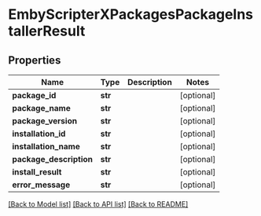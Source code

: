 # EmbyScripterXPackagesPackageInstallerResult

## Properties
Name | Type | Description | Notes
------------ | ------------- | ------------- | -------------
**package_id** | **str** |  | [optional] 
**package_name** | **str** |  | [optional] 
**package_version** | **str** |  | [optional] 
**installation_id** | **str** |  | [optional] 
**installation_name** | **str** |  | [optional] 
**package_description** | **str** |  | [optional] 
**install_result** | **str** |  | [optional] 
**error_message** | **str** |  | [optional] 

[[Back to Model list]](../README.md#documentation-for-models) [[Back to API list]](../README.md#documentation-for-api-endpoints) [[Back to README]](../README.md)

